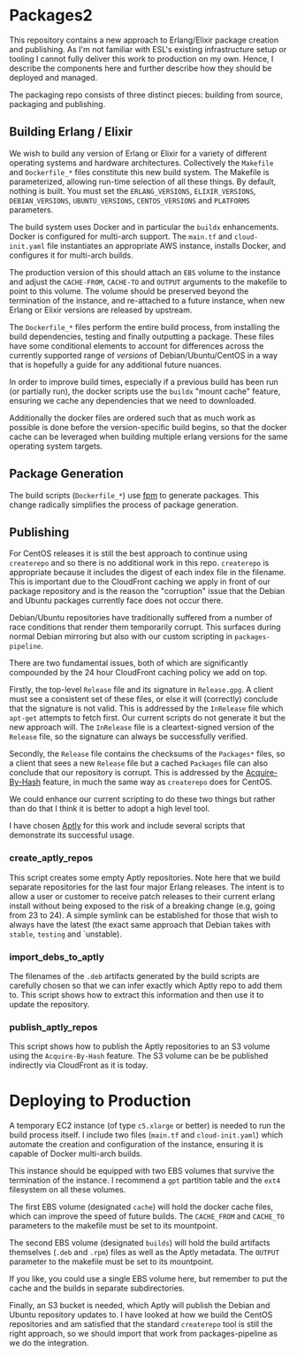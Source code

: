 # Packages2


This repository contains a new approach to Erlang/Elixir package
creation and publishing. As I'm not familiar with ESL's existing
infrastructure setup or tooling I cannot fully deliver this work to
production on my own. Hence, I describe the components here and
further describe how they should be deployed and managed.

The packaging repo consists of three distinct pieces: building from
source, packaging and publishing.

## Building Erlang / Elixir

We wish to build any version of Erlang or Elixir for a variety of
different operating systems and hardware architectures. Collectively
the `Makefile` and `Dockerfile_*` files constitute this new build
system. The Makefile is parameterized, allowing run-time selection of
all these things. By default, nothing is built. You must set the
`ERLANG_VERSIONS`, `ELIXIR_VERSIONS`, `DEBIAN_VERSIONS`,
`UBUNTU_VERSIONS`, `CENTOS_VERSIONS` and `PLATFORMS` parameters.

The build system uses Docker and in particular the `buildx`
enhancements. Docker is configured for multi-arch support. The
`main.tf` and `cloud-init.yaml` file instantiates an appropriate AWS
instance, installs Docker, and configures it for multi-arch builds.

The production version of this should attach an `EBS` volume to the
instance and adjust the `CACHE-FROM`, `CACHE-TO` and `OUTPUT`
arguments to the makefile to point to this volume. The volume should be
preserved beyond the termination of the instance, and re-attached to a
future instance, when new Erlang or Elixir versions are released by
upstream.

The `Dockerfile_*` files perform the entire build process, from
installing the build dependencies, testing and finally outputting a
package. These files have some conditional elements to account for
differences across the currently supported range of _versions_ of
Debian/Ubuntu/CentOS in a way that is hopefully a guide for any
additional future nuances.

In order to improve build times, especially if a previous build has
been run (or partially run), the docker scripts use the `buildx`
"mount cache" feature, ensuring we cache any dependencies that we need
to downloaded.

Additionally the docker files are ordered such that as much work as
possible is done before the version-specific build begins, so that the
docker cache can be leveraged when building multiple erlang versions
for the same operating system targets.

## Package Generation

The build scripts (`Dockerfile_*`) use
[fpm](https://fpm.readthedocs.io/en/latest/) to generate
packages. This change radically simplifies the process of package
generation.

## Publishing

For CentOS releases it is still the best approach to continue using
`createrepo` and so there is no additional work in this
repo. `createrepo` is appropriate because it includes the digest of
each index file in the filename. This is important due to the
CloudFront caching we apply in front of our package repository and is
the reason the "corruption" issue that the Debian and Ubuntu packages
currently face does not occur there.

Debian/Ubuntu repositories have traditionally suffered from a number
of race conditions that render them temporarily corrupt. This surfaces
during normal Debian mirroring but also with our custom scripting in
`packages-pipeline`.

There are two fundamental issues, both of which
are significantly compounded by the 24 hour CloudFront caching policy
we add on top.

Firstly, the top-level `Release` file and its signature
in `Release.gpg`. A client must see a consistent set of these files,
or else it will (correctly) conclude that the signature is not
valid. This is addressed by the `InRelease` file which
`apt-get` attempts to fetch first. Our current scripts do not generate
it but the new approach will. The `InRelease` file is a
cleartext-signed version of the `Release` file, so the signature can
always be successfully verified.

Secondly, the `Release` file contains the checksums of the `Packages*`
files, so a client that sees a new `Release` file but a cached
`Packages` file can also conclude that our repository is corrupt. This
is addressed by the [Acquire-By-Hash](
https://wiki.debian.org/DebianRepository/Format#Acquire-By-Hash)
feature, in much the same way as `createrepo` does for
CentOS.

We could enhance our current scripting to do these two things but
rather than do that I think it is better to adopt a high level tool.

I have chosen [Aptly](https://www.aptly.info/doc/overview/) for this
work and include several scripts that demonstrate its successful
usage.

### create_aptly_repos

This script creates some empty Aptly repositories. Note here that we
build separate repositories for the last four major Erlang
releases. The intent is to allow a user or customer to receive patch
releases to their current erlang install without being exposed to the
risk of a breaking change (e.g, going from 23 to 24). A simple symlink
can be established for those that wish to always have the latest (the
exact same approach that Debian takes with `stable`, `testing` and
`unstable).

### import_debs_to_aptly

The filenames of the `.deb` artifacts generated by the build scripts
are carefully chosen so that we can infer exactly which Aptly repo to
add them to. This script shows how to extract this information and
then use it to update the repository.

### publish_aptly_repos

This script shows how to publish the Aptly repositories to an S3
volume using the `Acquire-By-Hash` feature. The S3 volume can be be
published indirectly via CloudFront as it is today.


# Deploying to Production

A temporary EC2 instance (of type `c5.xlarge` or better) is needed to run
the build process itself. I include two files (`main.tf` and
`cloud-init.yaml`) which automate the creation and configuration of
the instance, ensuring it is capable of Docker multi-arch builds.

This instance should be equipped with two EBS volumes that survive the
termination of the instance. I recommend a `gpt` partition table and
the `ext4` filesystem on all these volumes.

The first EBS volume (designated `cache`) will hold the docker cache
files, which can improve the speed of future builds. The `CACHE_FROM`
and `CACHE_TO` parameters to the makefile must be set to its
mountpoint.

The second EBS volume (designated `builds`) will hold the build
artifacts themselves (`.deb` and `.rpm`) files as well as the Aptly
metadata. The `OUTPUT` parameter to the makefile must be set to its
mountpoint.

If you like, you could use a single EBS volume here, but remember to
put the cache and the builds in separate subdirectories.

Finally, an S3 bucket is needed, which Aptly will publish the Debian
and Ubuntu repository updates to. I have looked at how we build the
CentOS repositories and am satisfied that the standard `createrepo`
tool is still the right approach, so we should import that work from
packages-pipeline as we do the integration.

